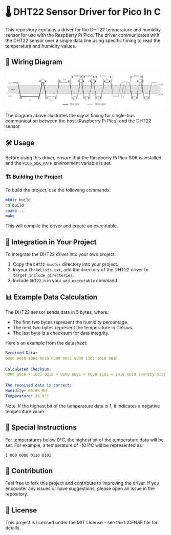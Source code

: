 # 🌡️ DHT22 Sensor Driver for Pico In C

This repository contains a driver for the DHT22 temperature and humidity sensor for use with the Raspberry Pi Pico. The driver communicates with the DHT22 sensor over a single data line using specific timing to read the temperature and humidity values.

## 📌 Wiring Diagram

![Wiring Diagram](Datasheets/SingleBusCommunicationDiagram.png)

The diagram above illustrates the signal timing for single-bus communication between the host (Raspberry Pi Pico) and the DHT22 sensor.

## 🛠️ Usage

Before using this driver, ensure that the Raspberry Pi Pico SDK is installed and the `PICO_SDK_PATH` environment variable is set.

### 🏗️ Building the Project

To build the project, use the following commands:

```bash
mkdir build
cd build
cmake ..
make
```

This will compile the driver and create an executable.

## 🔧 Integration in Your Project

To integrate the DHT22 driver into your own project:

1. Copy the `DHT22-master` directory into your project.
2. In your `CMakeLists.txt`, add the directory of the DHT22 driver to `target_include_directories`.
3. Include `DHT22.h` in your `add_executable` command.

## 📊 Example Data Calculation

The DHT22 sensor sends data in 5 bytes, where:

- The first two bytes represent the humidity percentage.
- The next two bytes represent the temperature in Celsius.
- The last byte is a checksum for data integrity.

Here's an example from the datasheet:

```yaml
Received Data:
0000 0010 1001 0010 0000 0001 0000 1101 1010 0010

Calculated Checksum:
0000 0010 + 1001 0010 + 0000 0001 + 0000 1101 = 1010 0010 (Parity bit)

The received data is correct:
Humidity: 65.8% RH
Temperature: 26.9°C
```

Note: If the highest bit of the temperature data is 1, it indicates a negative temperature value.

## 📝 Special Instructions

For temperatures below 0°C, the highest bit of the temperature data will be set. For example, a temperature of -10.1°C will be represented as:

```arduino
1 000 0000 0110 0101
```

## 🤝 Contribution

Feel free to fork this project and contribute to improving the driver. If you encounter any issues or have suggestions, please open an issue in the repository.

## 📜 License

This project is licensed under the MIT License - see the LICENSE file for details.
